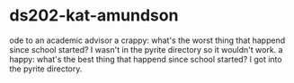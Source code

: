 # ds202-kat-amundson
ode to an academic advisor 
a crappy: what's the worst thing that happend since school started? 
  I wasn't in the pyrite directory so it wouldn't work.
a happy: what's the best thing that happend since school started? 
  I got into the pyrite directory.
